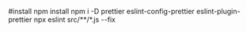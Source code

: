 #install
npm install
npm i -D prettier eslint-config-prettier eslint-plugin-prettier
npx eslint src/**/*.js --fix